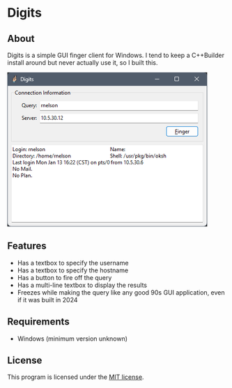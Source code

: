 # Digits

About
-----
Digits is a simple GUI finger client for Windows. I tend to keep a C++Builder install 
around but never actually use it, so I built this.

![Screenshot of Digits 1.0.0](https://github.com/rnelson/digits/blob/main/docs/digits-1.0.0.png)

Features
--------
* Has a textbox to specify the username
* Has a textbox to specify the hostname
* Has a button to fire off the query
* Has a multi-line textbox to display the results
* Freezes while making the query like any good 90s GUI application, even if it was built in 2024

Requirements
------------
* Windows (minimum version unknown)

License
-------
This program is licensed under the [MIT license][license].

[license]: https://rnelson.mit-license.org/